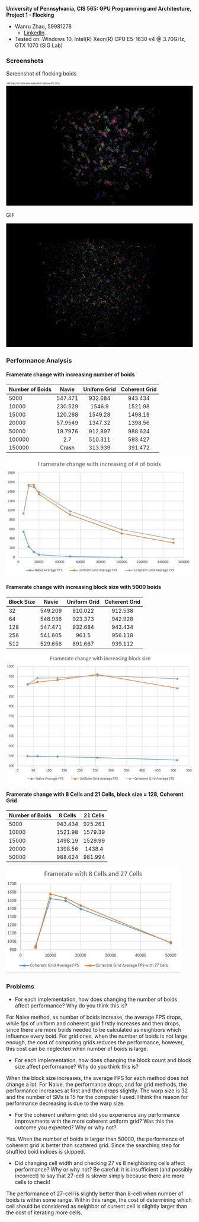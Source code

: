 **University of Pennsylvania, CIS 565: GPU Programming and Architecture,
Project 1 - Flocking**

* Wanru Zhao, 59981278
  * [LinkedIn](www.linkedin.com/in/wanru-zhao).
* Tested on: Windows 10, Intel(R) Xeon(R) CPU E5-1630 v4 @ 3.70GHz, GTX 1070 (SIG Lab)

### Screenshots

Screenshot of flocking boids

![](images/screenshot.jpg)

GIF

![](images/flocking_cut.gif)

### Performance Analysis
#### Framerate change with increasing number of boids

Number of Boids | Navie | Uniform Grid | Coherent Grid
:---|:---:|:---:|:---:
5000 | 547.471 | 932.684 | 943.434
10000 | 230.529 | 1546.9 | 1521.98
15000 | 120.268 | 1549.28 | 1498.19
20000 | 57.9549 | 1347.32 | 1398.56
50000 | 19.7976 | 912.897 | 988.624
100000 | 2.7 | 510.311 | 593.427
150000 | Crash | 313.939 | 391.472

![](images/fps_boidnum.jpg)

#### Framerate change with increasing block size with 5000 boids

Block Size | Navie | Uniform Grid | Coherent Grid
:---|:---:|:---:|:---:
32 | 549.209 | 910.022 | 912.538
64 | 548.936 | 923.373 | 942.928
128 | 547.471 | 932.684 | 943.434
256 | 541.605 | 961.5 | 956.118
512 | 529.656 | 891.667 | 939.112

![](images/fps_blocksize.JPG)

#### Framerate change with 8 Cells and 21 Cells, block size = 128, Coherent Grid

Number of Boids | 8 Cells | 21 Cells
:---|:---:|:---:
5000 | 943.434 | 925.261
10000 | 1521.98 | 1579.39
15000 | 1498.19 | 1529.99
20000 | 1398.56 | 1438.4
50000 | 988.624 | 981.994

![](images/fps_8v27.JPG)

### Problems

* For each implementation, how does changing the number of boids affect performance? Why do you think this is?

For Naive method, as number of boids increase, the average FPS drops, while fps of uniform and coherent grid firstly increases and then drops, since there are more boids needed to be calculated as neighbors which influence every boid. For grid ones, when the number of boids is not large enough, the cost of computing grids reduces the performance, however, this cost can be neglected when number of boids is large.

* For each implementation, how does changing the block count and block size affect performance? Why do you think this is?

When the block size increases, the average FPS for each method does not change a lot. For Naive, the performance drops, and for grid methods, the performance increases at first and then drops slightly. The warp size is 32 and the number of SMs is 15 for the computer I used. I think the reason for performance decreasing is due to the warp size.

* For the coherent uniform grid: did you experience any performance improvements with the more coherent uniform grid? Was this the outcome you expected? Why or why not?

Yes. When the number of boids is larger than 50000, the performance of coherent grid is better than scattered grid. Since the searching step for shuffled boid indices is skipped.

* Did changing cell width and checking 27 vs 8 neighboring cells affect performance? Why or why not? Be careful: it is insufficient (and possibly incorrect) to say that 27-cell is slower simply because there are more cells to check!

The performance of 27-cell is slightly better than 8-cell when number of boids is within some range. Within this range, the cost of determining which cell should be considered as neighbor of current cell is slightly larger than the cost of iterating more cells.
